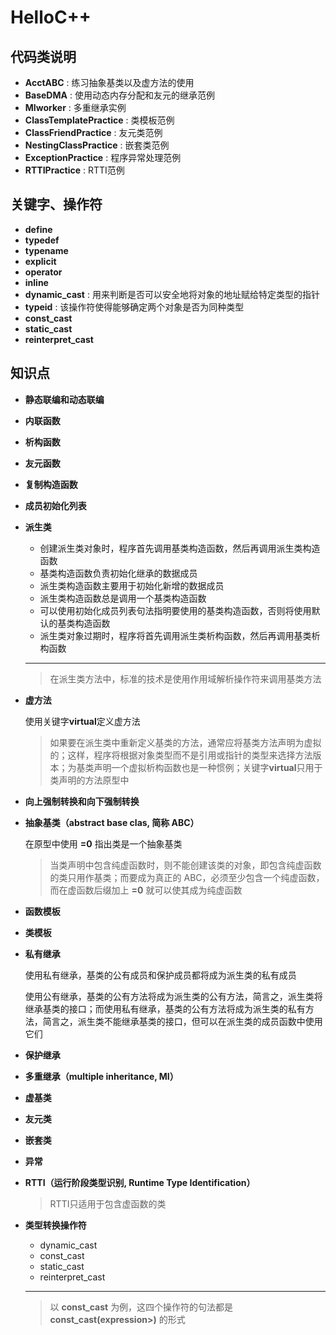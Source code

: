 # HelloC++

## 代码类说明

- **AcctABC**				:	练习抽象基类以及虚方法的使用
- **BaseDMA**				:	使用动态内存分配和友元的继承范例
- **MIworker**				:	多重继承实例
- **ClassTemplatePractice**	:	类模板范例
- **ClassFriendPractice**	:	友元类范例
- **NestingClassPractice**	:	嵌套类范例
- **ExceptionPractice**		:	程序异常处理范例
- **RTTIPractice**			:	RTTI范例

## 关键字、操作符

- **define**
- **typedef**
- **typename**
- **explicit**
- **operator**
- **inline**
- **dynamic_cast**	:	用来判断是否可以安全地将对象的地址赋给特定类型的指针
- **typeid**		:	该操作符使得能够确定两个对象是否为同种类型
- **const_cast**
- **static_cast**
- **reinterpret_cast**

## 知识点

- **静态联编和动态联编**

- **内联函数**

- **析构函数**

- **友元函数**

- **复制构造函数**

- **成员初始化列表**

- **派生类**

	- 创建派生类对象时，程序首先调用基类构造函数，然后再调用派生类构造函数
	- 基类构造函数负责初始化继承的数据成员
	- 派生类构造函数主要用于初始化新增的数据成员
	- 派生类构造函数总是调用一个基类构造函数
	- 可以使用初始化成员列表句法指明要使用的基类构造函数，否则将使用默认的基类构造函数
	- 派生类对象过期时，程序将首先调用派生类析构函数，然后再调用基类析构函数
	
	---
	
	> 在派生类方法中，标准的技术是使用作用域解析操作符来调用基类方法

- **虚方法**

	使用关键字**virtual**定义虚方法

	> 如果要在派生类中重新定义基类的方法，通常应将基类方法声明为虚拟的；这样，程序将根据对象类型而不是引用或指针的类型来选择方法版本；为基类声明一个虚拟析构函数也是一种惯例；关键字**virtual**只用于类声明的方法原型中

- **向上强制转换和向下强制转换**

- **抽象基类（abstract base clas, 简称 ABC）**

	在原型中使用 **=0** 指出类是一个抽象基类
	
	> 当类声明中包含纯虚函数时，则不能创建该类的对象，即包含纯虚函数的类只用作基类；而要成为真正的 ABC，必须至少包含一个纯虚函数，而在虚函数后缀加上 **=0** 就可以使其成为纯虚函数

- **函数模板**

- **类模板**

- **私有继承**

	使用私有继承，基类的公有成员和保护成员都将成为派生类的私有成员
	
	使用公有继承，基类的公有方法将成为派生类的公有方法，简言之，派生类将继承基类的接口；而使用私有继承，基类的公有方法将成为派生类的私有方法，简言之，派生类不能继承基类的接口，但可以在派生类的成员函数中使用它们

- **保护继承**

- **多重继承（multiple inheritance, MI）**

- **虚基类**

- **友元类**

- **嵌套类**

- **异常**

- **RTTI（运行阶段类型识别, Runtime Type Identification）**

	> RTTI只适用于包含虚函数的类

- **类型转换操作符**

	- dynamic_cast
	- const_cast
	- static_cast
	- reinterpret_cast

	---

	> 以 **const_cast** 为例，这四个操作符的句法都是 **const_cast<type-name>(expression>)** 的形式
